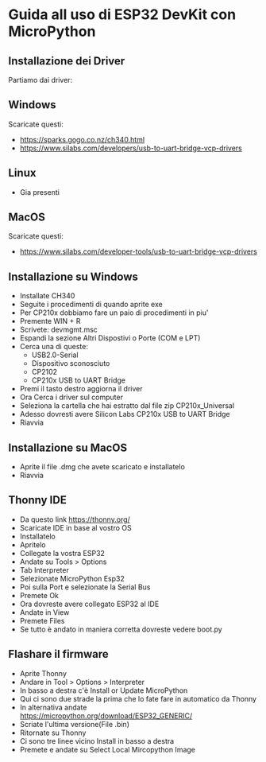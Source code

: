 # Guida all uso di ESP32 DevKit con MicroPython 


## Installazione dei Driver 

Partiamo dai driver: 

## Windows 
Scaricate questi: 

- https://sparks.gogo.co.nz/ch340.html
- https://www.silabs.com/developers/usb-to-uart-bridge-vcp-drivers

## Linux 
- Gia presenti

## MacOS 
Scaricate questi: 
- https://www.silabs.com/developer-tools/usb-to-uart-bridge-vcp-drivers

## Installazione su Windows 

- Installate CH340
- Seguite i procedimenti di quando aprite exe
- Per CP210x dobbiamo fare un paio di procedimenti in piu'
- Premente WIN + R
- Scrivete: devmgmt.msc
- Espandi la sezione Altri Dispostivi o Porte (COM e LPT)
- Cerca una di queste:
    - USB2.0-Serial
    - Dispositivo sconosciuto
    - CP2102
    - CP210x USB to UART Bridge
- Premi il tasto destro aggiorna il driver
- Ora Cerca i driver sul computer
- Seleziona la cartella che hai estratto dal file zip CP210x_Universal
- Adesso dovresti avere Silicon Labs CP210x USB to UART Bridge
- Riavvia


## Installazione su MacOS

- Aprite il file .dmg che avete scaricato e installatelo
- Riavvia

## Thonny IDE

- Da questo link https://thonny.org/
- Scaricate IDE in base al vostro OS
- Installatelo
- Apritelo
- Collegate la vostra ESP32
- Andate su Tools > Options
- Tab Interpreter
- Selezionate MicroPython Esp32
- Poi sulla Port e selezionate la Serial Bus
- Premete Ok
- Ora dovreste avere collegato ESP32 al IDE
- Andate in View
- Premete Files
- Se tutto è andato in maniera corretta dovreste vedere boot.py


## Flashare il firmware 

- Aprite Thonny
- Andare in Tool > Options > Interpreter
- In basso a destra c'è Install or Update MicroPython
- Qui ci sono due strade la prima che lo fate fare in automatico da Thonny
- In alternativa andate https://micropython.org/download/ESP32_GENERIC/
- Scriate l'ultima versione(File .bin)
- Ritornate su Thonny
- Ci sono tre linee vicino Install in basso a destra
- Premete e andate su Select Local Mircopython Image





  
